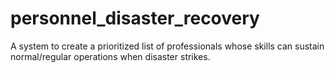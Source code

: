 # personnel_disaster_recovery
A system to create a prioritized list of professionals whose skills can sustain normal/regular operations when disaster strikes. 
